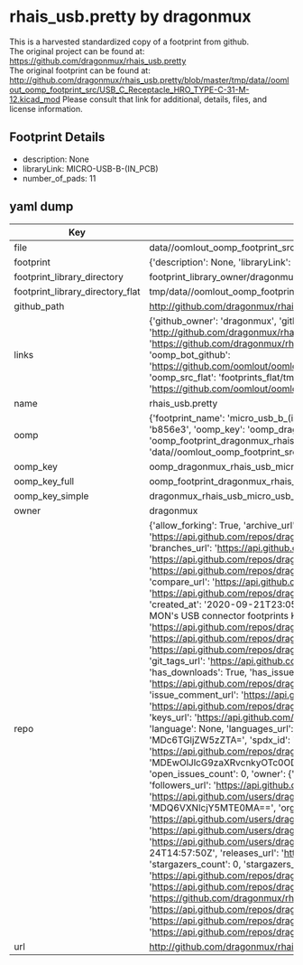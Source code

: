 # rhais_usb.pretty by dragonmux  
This is a harvested standardized copy of a footprint from github.  
The original project can be found at:  
https://github.com/dragonmux/rhais_usb.pretty  
The original footprint can be found at:
http://github.com/dragonmux/rhais_usb.pretty/blob/master/tmp/data//oomlout_oomp_footprint_src/USB_C_Receptacle_HRO_TYPE-C-31-M-12.kicad_mod
Please consult that link for additional, details, files, and license information.  
## Footprint Details
* description: None  
* libraryLink: MICRO-USB-B-(IN_PCB)  
* number_of_pads: 11  
## yaml dump  
| Key | Value |  
| --- | --- |  
| file | data//oomlout_oomp_footprint_src/rhais_usb.pretty/MICRO-USB-B-(IN_PCB).kicad_mod |  
| footprint | {'description': None, 'libraryLink': 'MICRO-USB-B-(IN_PCB)', 'number_of_pads': 11} |  
| footprint_library_directory | footprint_library_owner/dragonmux_rhais_usb.pretty |  
| footprint_library_directory_flat | tmp/data//oomlout_oomp_footprint_src/footprints_flat/dragonmux_rhais_usb_micro_usb_b_(in_pcb)/working |  
| github_path | http://github.com/dragonmux/rhais_usb.pretty/blob/master/tmp/data//oomlout_oomp_footprint_src/MICRO-USB-B-(IN_PCB).kicad_mod |  
| links | {'github_owner': 'dragonmux', 'github_repo_name': 'rhais_usb.pretty', 'github_src': 'http://github.com/dragonmux/rhais_usb.pretty/blob/master/tmp/data//oomlout_oomp_footprint_src/USB_C_Receptacle_HRO_TYPE-C-31-M-12.kicad_mod', 'github_src_repo': 'https://github.com/dragonmux/rhais_usb.pretty', 'oomp_bot': 'tmp/data//oomlout_oomp_footprint_src/footprints/dragonmux_rhais_usb_micro_usb_b_(in_pcb)/working', 'oomp_bot_github': 'https://github.com/oomlout/oomlout_oomp_footprint_bot/tree/main/tmp/data//oomlout_oomp_footprint_src/footprints/dragonmux_rhais_usb_micro_usb_b_(in_pcb)/working', 'oomp_src_flat': 'footprints_flat/tmp/data//oomlout_oomp_footprint_src/footprints_flat/dragonmux_rhais_usb_micro_usb_b_(in_pcb)/working', 'oomp_src_flat_github': 'https://github.com/oomlout/oomlout_oomp_footprint_src/tree/main/tmp/data//oomlout_oomp_footprint_src/footprints_flat/dragonmux_rhais_usb_micro_usb_b_(in_pcb)/working'} |  
| name | rhais_usb.pretty |  
| oomp | {'footprint_name': 'micro_usb_b_(in_pcb)', 'library_name': 'rhais_usb', 'md5': 'b856e320dbc1dca48397da1fe7d1c96a', 'md5_10': 'b856e320db', 'md5_5': 'b856e', 'md5_6': 'b856e3', 'oomp_key': 'oomp_dragonmux_rhais_usb_micro_usb_b_(in_pcb)', 'oomp_key_extra': 'oomp_footprint_dragonmux_rhais_usb_micro_usb_b_(in_pcb)', 'oomp_key_full': 'oomp_footprint_dragonmux_rhais_usb_micro_usb_b_(in_pcb)_b856e3', 'oomp_key_simple': 'dragonmux_rhais_usb_micro_usb_b_(in_pcb)', 'original_filename': 'data//oomlout_oomp_footprint_src/rhais_usb.pretty/MICRO-USB-B-(IN_PCB).kicad_mod', 'owner_name': 'dragonmux'} |  
| oomp_key | oomp_dragonmux_rhais_usb_micro_usb_b_(in_pcb) |  
| oomp_key_full | oomp_footprint_dragonmux_rhais_usb_micro_usb_b_(in_pcb) |  
| oomp_key_simple | dragonmux_rhais_usb_micro_usb_b_(in_pcb) |  
| owner | dragonmux |  
| repo | {'allow_forking': True, 'archive_url': 'https://api.github.com/repos/dragonmux/rhais_usb.pretty/{archive_format}{/ref}', 'archived': False, 'assignees_url': 'https://api.github.com/repos/dragonmux/rhais_usb.pretty/assignees{/user}', 'blobs_url': 'https://api.github.com/repos/dragonmux/rhais_usb.pretty/git/blobs{/sha}', 'branches_url': 'https://api.github.com/repos/dragonmux/rhais_usb.pretty/branches{/branch}', 'clone_url': 'https://github.com/dragonmux/rhais_usb.pretty.git', 'collaborators_url': 'https://api.github.com/repos/dragonmux/rhais_usb.pretty/collaborators{/collaborator}', 'comments_url': 'https://api.github.com/repos/dragonmux/rhais_usb.pretty/comments{/number}', 'commits_url': 'https://api.github.com/repos/dragonmux/rhais_usb.pretty/commits{/sha}', 'compare_url': 'https://api.github.com/repos/dragonmux/rhais_usb.pretty/compare/{base}...{head}', 'contents_url': 'https://api.github.com/repos/dragonmux/rhais_usb.pretty/contents/{+path}', 'contributors_url': 'https://api.github.com/repos/dragonmux/rhais_usb.pretty/contributors', 'created_at': '2020-09-21T23:05:14Z', 'default_branch': 'main', 'deployments_url': 'https://api.github.com/repos/dragonmux/rhais_usb.pretty/deployments', 'description': "DX-MON's USB connector footprints KiCad library", 'disabled': False, 'downloads_url': 'https://api.github.com/repos/dragonmux/rhais_usb.pretty/downloads', 'events_url': 'https://api.github.com/repos/dragonmux/rhais_usb.pretty/events', 'fork': False, 'forks': 0, 'forks_count': 0, 'forks_url': 'https://api.github.com/repos/dragonmux/rhais_usb.pretty/forks', 'full_name': 'dragonmux/rhais_usb.pretty', 'git_commits_url': 'https://api.github.com/repos/dragonmux/rhais_usb.pretty/git/commits{/sha}', 'git_refs_url': 'https://api.github.com/repos/dragonmux/rhais_usb.pretty/git/refs{/sha}', 'git_tags_url': 'https://api.github.com/repos/dragonmux/rhais_usb.pretty/git/tags{/sha}', 'git_url': 'git://github.com/dragonmux/rhais_usb.pretty.git', 'has_discussions': False, 'has_downloads': True, 'has_issues': True, 'has_pages': False, 'has_projects': True, 'has_wiki': True, 'homepage': '', 'hooks_url': 'https://api.github.com/repos/dragonmux/rhais_usb.pretty/hooks', 'html_url': 'https://github.com/dragonmux/rhais_usb.pretty', 'id': 297481028, 'is_template': False, 'issue_comment_url': 'https://api.github.com/repos/dragonmux/rhais_usb.pretty/issues/comments{/number}', 'issue_events_url': 'https://api.github.com/repos/dragonmux/rhais_usb.pretty/issues/events{/number}', 'issues_url': 'https://api.github.com/repos/dragonmux/rhais_usb.pretty/issues{/number}', 'keys_url': 'https://api.github.com/repos/dragonmux/rhais_usb.pretty/keys{/key_id}', 'labels_url': 'https://api.github.com/repos/dragonmux/rhais_usb.pretty/labels{/name}', 'language': None, 'languages_url': 'https://api.github.com/repos/dragonmux/rhais_usb.pretty/languages', 'license': {'key': 'other', 'name': 'Other', 'node_id': 'MDc6TGljZW5zZTA=', 'spdx_id': 'NOASSERTION', 'url': None}, 'merges_url': 'https://api.github.com/repos/dragonmux/rhais_usb.pretty/merges', 'milestones_url': 'https://api.github.com/repos/dragonmux/rhais_usb.pretty/milestones{/number}', 'mirror_url': None, 'name': 'rhais_usb.pretty', 'network_count': 0, 'node_id': 'MDEwOlJlcG9zaXRvcnkyOTc0ODEwMjg=', 'notifications_url': 'https://api.github.com/repos/dragonmux/rhais_usb.pretty/notifications{?since,all,participating}', 'open_issues': 0, 'open_issues_count': 0, 'owner': {'avatar_url': 'https://avatars.githubusercontent.com/u/691140?v=4', 'events_url': 'https://api.github.com/users/dragonmux/events{/privacy}', 'followers_url': 'https://api.github.com/users/dragonmux/followers', 'following_url': 'https://api.github.com/users/dragonmux/following{/other_user}', 'gists_url': 'https://api.github.com/users/dragonmux/gists{/gist_id}', 'gravatar_id': '', 'html_url': 'https://github.com/dragonmux', 'id': 691140, 'login': 'dragonmux', 'node_id': 'MDQ6VXNlcjY5MTE0MA==', 'organizations_url': 'https://api.github.com/users/dragonmux/orgs', 'received_events_url': 'https://api.github.com/users/dragonmux/received_events', 'repos_url': 'https://api.github.com/users/dragonmux/repos', 'site_admin': False, 'starred_url': 'https://api.github.com/users/dragonmux/starred{/owner}{/repo}', 'subscriptions_url': 'https://api.github.com/users/dragonmux/subscriptions', 'type': 'User', 'url': 'https://api.github.com/users/dragonmux'}, 'private': False, 'pulls_url': 'https://api.github.com/repos/dragonmux/rhais_usb.pretty/pulls{/number}', 'pushed_at': '2022-02-24T14:57:50Z', 'releases_url': 'https://api.github.com/repos/dragonmux/rhais_usb.pretty/releases{/id}', 'size': 19, 'ssh_url': 'git@github.com:dragonmux/rhais_usb.pretty.git', 'stargazers_count': 0, 'stargazers_url': 'https://api.github.com/repos/dragonmux/rhais_usb.pretty/stargazers', 'statuses_url': 'https://api.github.com/repos/dragonmux/rhais_usb.pretty/statuses/{sha}', 'subscribers_count': 1, 'subscribers_url': 'https://api.github.com/repos/dragonmux/rhais_usb.pretty/subscribers', 'subscription_url': 'https://api.github.com/repos/dragonmux/rhais_usb.pretty/subscription', 'svn_url': 'https://github.com/dragonmux/rhais_usb.pretty', 'tags_url': 'https://api.github.com/repos/dragonmux/rhais_usb.pretty/tags', 'teams_url': 'https://api.github.com/repos/dragonmux/rhais_usb.pretty/teams', 'temp_clone_token': None, 'topics': [], 'trees_url': 'https://api.github.com/repos/dragonmux/rhais_usb.pretty/git/trees{/sha}', 'updated_at': '2022-02-24T04:25:13Z', 'url': 'https://api.github.com/repos/dragonmux/rhais_usb.pretty', 'visibility': 'public', 'watchers': 0, 'watchers_count': 0, 'web_commit_signoff_required': False} |  
| url | http://github.com/dragonmux/rhais_usb.pretty |  

